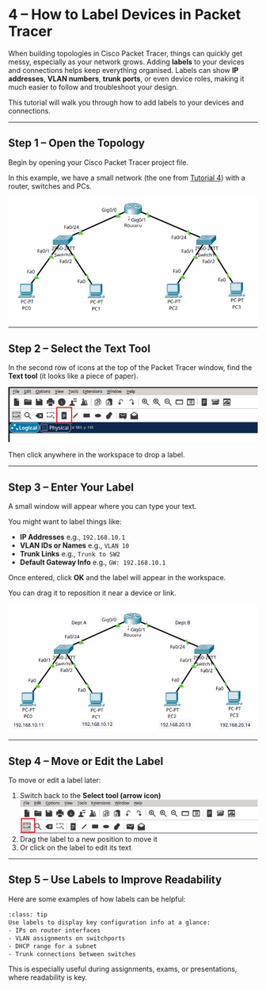 # 4 – How to Label Devices in Packet Tracer

When building topologies in Cisco Packet Tracer, things can quickly get messy, especially as your network grows. Adding **labels** to your devices and connections helps keep everything organised. Labels can show **IP addresses**, **VLAN numbers**, **trunk ports**, or even device roles, making it much easier to follow and troubleshoot your design.

This tutorial will walk you through how to add labels to your devices and connections.

---

## Step 1 – Open the Topology

Begin by opening your Cisco Packet Tracer project file.

In this example, we have a small network (the one from [Tutorial 4](../../tutorial-series/tutorial4.md)) with a router, switches and PCs.

![Figure](../../img/cisco-tips/tip4/fig1.png)

---

## Step 2 – Select the Text Tool

In the second row of icons at the top of the Packet Tracer window, find the **Text tool** (it looks like a piece of paper).

![Figure](../../img/cisco-tips/tip4/fig2.png)

Then click anywhere in the workspace to drop a label.

---

## Step 3 – Enter Your Label

A small window will appear where you can type your text.

You might want to label things like:

* **IP Addresses**
  e.g., `192.168.10.1`
* **VLAN IDs or Names**
  e.g., `VLAN 10`
* **Trunk Links**
  e.g., `Trunk to SW2`
* **Default Gateway Info**
  e.g., `GW: 192.168.10.1`

Once entered, click **OK** and the label will appear in the workspace.

You can drag it to reposition it near a device or link.

![Figure](../../img/cisco-tips/tip4/fig3.png)

---

## Step 4 – Move or Edit the Label

To move or edit a label later:

1. Switch back to the **Select tool (arrow icon)**
   ![Figure](../../img/cisco-tips/tip4/fig4.png)
2. Drag the label to a new position to move it
3. Or click on the label to edit its text

---

## Step 5 – Use Labels to Improve Readability

Here are some examples of how labels can be helpful:

```{admonition} Tip
:class: tip
Use labels to display key configuration info at a glance:
- IPs on router interfaces
- VLAN assignments on switchports
- DHCP range for a subnet
- Trunk connections between switches
```

This is especially useful during assignments, exams, or presentations, where readability is key.
